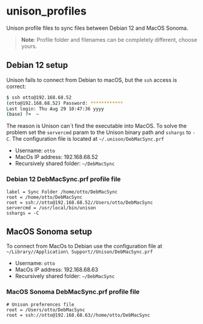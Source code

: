 # unison_profiles
Unison profile files to sync files between Debian 12 and MacOS Sonoma.

> **Note**: Profile folder and filenames can be completely different, choose yours.

## Debian 12 setup
Unison fails to connect from Debian to macOS, but the `ssh` access is correct:
```bash
$ ssh otto@192.168.68.52
(otto@192.168.68.52) Password: ************
Last login: Thu Aug 29 10:47:36 yyyy
(base) ?➜  ~
```
The reason is Unison can´t find the executable into MacOS. To solve the problem set the `servercmd` param to the Unison binary path and `sshargs` to `-C`. The configuration file is located at `~/.unison/DebMacSync.prf`

* Username: `otto`
* MacOs IP address: 192.168.68.52
* Recursively shared folder: `~/DebMacSync`

### Debian 12 DebMacSync.prf profile file

```code
label = Sync Folder /home/otto/DebMacSync
root = /home/otto/DebMacSync
root = ssh://otto@192.168.68.52//Users/otto/DebMacSync
servercmd = /usr/local/bin/unison
sshargs = -C
```

## MacOS Sonoma setup

To connect from MacOs to Debian use the configuration file at `~/Library//Application\ Support//Unison/DebMacSync.prf`

* Username: `otto`
* MacOs IP address: 192.168.68.63
* Recursively shared folder: `~/DebMacSync`

### MacOS Sonoma DebMacSync.prf profile file

```code
# Unison preferences file
root = /Users/otto/DebMacSync
root = ssh://otto@192.168.68.63//home/otto/DebMacSync
```

